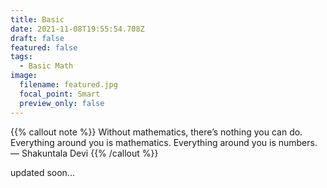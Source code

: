 ```yaml
---
title: Basic
date: 2021-11-08T19:55:54.708Z
draft: false
featured: false
tags:
  - Basic Math
image:
  filename: featured.jpg
  focal_point: Smart
  preview_only: false
---
```


{{% callout note %}}
Without mathematics, there’s nothing you can do. Everything around you is mathematics. Everything around you is numbers.
— Shakuntala Devi
{{% /callout %}}

updated soon...

